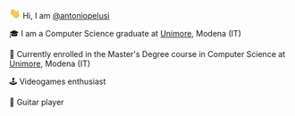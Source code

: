 <p>   <img src="/resources/hi.gif" width="20"> Hi, I am  <a href="https://github.com/antoniopelusi">@antoniopelusi</a></p>

<p>   🎓 I am a Computer Science graduate at <a href="https://www.unimore.it/">Unimore</a>, Modena (IT)</p>

<p>   🌱 Currently enrolled in the Master's Degree course in Computer Science at <a href="https://www.unimore.it/">Unimore</a>, Modena (IT)</p>

<p>   🕹️ Videogames enthusiast</p>

<p>   🎸 Guitar player</p>
<!--
**Teravla/Teravla** is a ✨ _special_ ✨ repository because its `README.md` (this file) appears on your GitHub profile.

Here are some ideas to get you started:

- 🔭 I’m currently working on ...
- 🌱 I’m currently learning ...
- 👯 I’m looking to collaborate on ...
- 🤔 I’m looking for help with ...
- 💬 Ask me about ...
- 📫 How to reach me: ...
- 😄 Pronouns: ...
- ⚡ Fun fact: ...
-->
